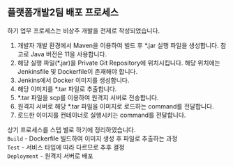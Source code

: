 ## 플랫폼개발2팀 배포 프로세스
하기 업무 프로세스는 비상주 개발을 전제로 작성되었습니다.
1. 개발자 개발 환경에서 Maven을 이용하여 빌드 후 *.jar 실행 파일을 생성합니다. 참고로 Java 버전은 11을 사용합니다.
2. 해당 실행 파일(*.jar)을 Private Git Repository에 위치시킵니다. 해당 위치에는 Jenkinsfile 및 Dockerfile이 존재해야 합니다.
3. Jenkins에서 Docker 이미지를 생성합니다.
4. 해당 이미지를 *.tar 파일로 추출합니다.
5. *.tar 파일을 scp를 이용하여 원격지 서버로 전송합니다.
6. 원격지 서버로 해당 *.tar 파일을 이미지로 로드하는 command를 전달합니다.
7. 로드한 이미지를 컨테이너로 실행시키는 command를 전달합니다.

상기 프로세스를 스텝 별로 하기에 정리하였습니다.  
`Build` - Dockerfile 빌드하여 이미지 생성 후 파일로 추출하는 과정  
`Test` - 서비스 타입에 따라 다르므로 추후 결정  
`Deployment` - 원격지 서버로 배포